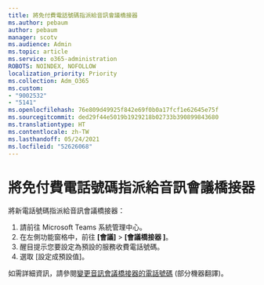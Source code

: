```yaml
---
title: 將免付費電話號碼指派給音訊會議橋接器
ms.author: pebaum
author: pebaum
manager: scotv
ms.audience: Admin
ms.topic: article
ms.service: o365-administration
ROBOTS: NOINDEX, NOFOLLOW
localization_priority: Priority
ms.collection: Adm_O365
ms.custom:
- "9002532"
- "5141"
ms.openlocfilehash: 76e809d49925f842e69f0b0a17fcf1e62645e75f
ms.sourcegitcommit: ded29f44e5019b1929218b02733b390899843680
ms.translationtype: HT
ms.contentlocale: zh-TW
ms.lasthandoff: 05/24/2021
ms.locfileid: "52626068"
---
```

# <a name="assign-a-toll-free-number-to-your-audio-conferencing-bridge"></a>將免付費電話號碼指派給音訊會議橋接器

將新電話號碼指派給音訊會議橋接器：

1. 請前往 Microsoft Teams 系統管理中心。
1. 在左側功能窗格中，前往 **[會議]** > **[會議橋接器
]**。
1. 醒目提示您要設定為預設的服務收費電話號碼。
1. 選取 [設定成預設值]。

如需詳細資訊，請參閱[變更音訊會議橋接器的電話號碼](/MicrosoftTeams/change-the-phone-numbers-on-your-audio-conferencing-bridge) (部分機器翻譯)。
